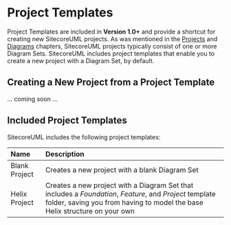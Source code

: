 # Project Templates

Project Templates are included in **Version 1.0+** and provide a shortcut for creating new SitecoreUML projects. As was mentioned in the [Projects](/guide/creating-a-project.md) and [Diagrams](/guide/diagrams.md) chapters, SitecoreUML projects typically consist of one or more Diagram Sets. SitecoreUML includes project templates that enable you to create a new project with a Diagram Set, by default.

## Creating a New Project from a Project Template

... coming soon ...

## Included Project Templates

SitecoreUML includes the following project templates:

| **Name** | **Description** |
| :--- | :--- |
| Blank Project | Creates a new project with a blank Diagram Set |
| Helix Project | Creates a new project with a Diagram Set that includes a _Foundation_, _Feature_, and _Project_ template folder, saving you from having to model the base Helix structure on your own |





